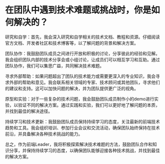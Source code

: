 # 在团队中遇到技术难题或挑战时，你是如何解决的？

研究和自学：首先，我会深入研究和自学相关的技术文档、教程和资源。仔细阅读官方文档、开发者社区和技术博客等，以了解问题的背景和解决方案。

团队协作：我鼓励团队成员之间进行开放和积极的讨论，分享彼此的经验和见解。我会组织团队内部的技术分享会或小组讨论，让成员们可以相互学习和互助。通过团队协作，我们可以集思广益，共同解决技术难题。

寻求外部帮助：如果问题超出了团队的技术能力或需要更深入的专业知识，我会寻求外部的帮助和意见。我会联系相关领域的专家、技术顾问或其他团队，寻求他们的建议和支持。这可以加快问题的解决，并为团队提供更广泛的视角。

原型和实验：对于一些复杂的技术问题，我会鼓励团队成员制作小的demo进行实验，以验证不同的解决方案。通过实践和实验，我们可以更好地了解问题的本质，并找到最佳的解决途径。

持续学习和技术更新：我鼓励团队成员保持持续学习的态度，关注最新的前端技术趋势和工具。我会组织培训、参加行业会议和交流活动，确保团队始终保持在技术前沿，并具备解决各种技术挑战的能力。

总之，作为前端Leader，我将积极探索解决技术难题的方法，鼓励团队合作和知识分享，并保持持续学习的态度，以确保团队能够迎接各种技术挑战，并找到最佳的解决方案。